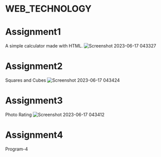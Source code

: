 # WEB_TECHNOLOGY

# Assignment1 
A simple calculator made with HTML.
![Screenshot 2023-06-17 043327](https://github.com/Kulkarniseema/WEB_TECHNOLOGY/assets/121326218/3fc1f03a-cf02-4571-b704-bad369cf0b21)


# Assignment2
Squares and Cubes
![Screenshot 2023-06-17 043424](https://github.com/Kulkarniseema/WEB_TECHNOLOGY/assets/121326218/8405d092-a4b9-4459-bdc8-5fb976d50411)

# Assignment3
Photo Rating
![Screenshot 2023-06-17 043412](https://github.com/Kulkarniseema/WEB_TECHNOLOGY/assets/121326218/c0bb69d9-6365-469f-aab8-0ebf7e1db813)

# Assignment4
Program-4

